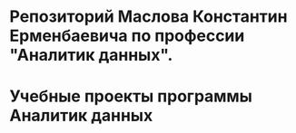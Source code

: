 # Репозиторий Маслова Константин Ерменбаевича по профессии "Аналитик данных".
# Учебные проекты программы Аналитик данных
